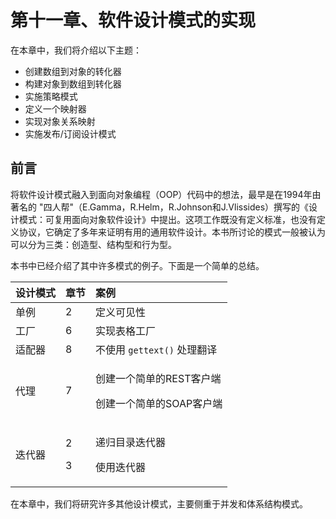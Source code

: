 # 第十一章、软件设计模式的实现

在本章中，我们将介绍以下主题：

* 创建数组到对象的转化器 
* 构建对象到数组到转化器
* 实施策略模式 
* 定义一个映射器 
* 实现对象关系映射 
* 实施发布/订阅设计模式

## 前言

将软件设计模式融入到面向对象编程（OOP）代码中的想法，最早是在1994年由著名的 "四人帮"（E.Gamma，R.Helm，R.Johnson和J.Vlissides）撰写的《设计模式：可复用面向对象软件设计》中提出。这项工作既没有定义标准，也没有定义协议，它确定了多年来证明有用的通用软件设计。本书所讨论的模式一般被认为可以分为三类：创造型、结构型和行为型。

本书中已经介绍了其中许多模式的例子。下面是一个简单的总结。



<table>
  <thead>
    <tr>
      <th style="text-align:left">&#x8BBE;&#x8BA1;&#x6A21;&#x5F0F;</th>
      <th style="text-align:left">&#x7AE0;&#x8282;</th>
      <th style="text-align:left">&#x6848;&#x4F8B;</th>
    </tr>
  </thead>
  <tbody>
    <tr>
      <td style="text-align:left">&#x5355;&#x4F8B;</td>
      <td style="text-align:left">2</td>
      <td style="text-align:left">&#x5B9A;&#x4E49;&#x53EF;&#x89C1;&#x6027;</td>
    </tr>
    <tr>
      <td style="text-align:left">&#x5DE5;&#x5382;</td>
      <td style="text-align:left">6</td>
      <td style="text-align:left">&#x5B9E;&#x73B0;&#x8868;&#x683C;&#x5DE5;&#x5382;</td>
    </tr>
    <tr>
      <td style="text-align:left">&#x9002;&#x914D;&#x5668;</td>
      <td style="text-align:left">8</td>
      <td style="text-align:left">&#x4E0D;&#x4F7F;&#x7528; <code>gettext()</code> &#x5904;&#x7406;&#x7FFB;&#x8BD1;</td>
    </tr>
    <tr>
      <td style="text-align:left">&#x4EE3;&#x7406;</td>
      <td style="text-align:left">7</td>
      <td style="text-align:left">
        <p>&#x521B;&#x5EFA;&#x4E00;&#x4E2A;&#x7B80;&#x5355;&#x7684;REST&#x5BA2;&#x6237;&#x7AEF;</p>
        <p>&#x521B;&#x5EFA;&#x4E00;&#x4E2A;&#x7B80;&#x5355;&#x7684;SOAP&#x5BA2;&#x6237;&#x7AEF;</p>
      </td>
    </tr>
    <tr>
      <td style="text-align:left">&#x8FED;&#x4EE3;&#x5668;</td>
      <td style="text-align:left">
        <p>2</p>
        <p>3</p>
      </td>
      <td style="text-align:left">
        <p>&#x9012;&#x5F52;&#x76EE;&#x5F55;&#x8FED;&#x4EE3;&#x5668;</p>
        <p>&#x4F7F;&#x7528;&#x8FED;&#x4EE3;&#x5668;</p>
      </td>
    </tr>
  </tbody>
</table>

在本章中，我们将研究许多其他设计模式，主要侧重于并发和体系结构模式。

